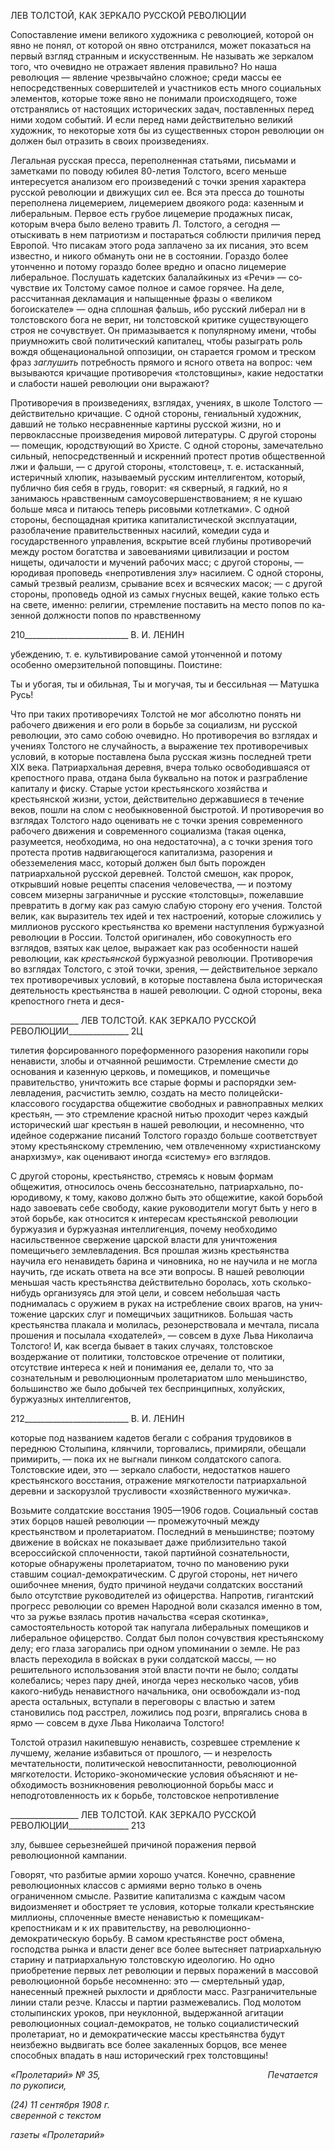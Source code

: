 ЛЕВ ТОЛСТОЙ, КАК ЗЕРКАЛО РУССКОЙ РЕВОЛЮЦИИ

Сопоставление имени великого художника с революцией, которой он явно не понял, от которой он явно отстранился, может показаться на первый взгляд странным и искус­ственным. Не называть же зеркалом того, что очевидно не отражает явления правиль­но? Но наша революция — явление чрезвычайно сложное; среди массы ее непосредст­венных совершителей и участников есть много социальных элементов, которые тоже явно не понимали происходящего, тоже отстранялись от настоящих исторических за­дач, поставленных перед ними ходом событий. И если перед нами действительно вели­кий художник, то некоторые хотя бы из существенных сторон революции он должен был отразить в своих произведениях.

Легальная русская пресса, переполненная статьями, письмами и заметками по пово­ду юбилея 80-летия Толстого, всего меньше интересуется анализом его произведений с точки зрения характера русской революции и движущих сил ее. Вся эта пресса до тош­ноты переполнена лицемерием, лицемерием двоякого рода: казенным и либеральным. Первое есть грубое лицемерие продажных писак, которым вчера было велено травить Л. Толстого, а сегодня — отыскивать в нем патриотизм и постараться соблюсти прили­чия перед Европой. Что писакам этого рода заплачено за их писания, это всем известно, и никого обмануть они не в состоянии. Гораздо более утонченно и потому гораздо бо­лее вредно и опасно лицемерие либеральное. Послушать кадетских балалайкиных из «Речи» — со­чувствие их Толстому самое полное и самое горячее. На деле, рассчитанная декламация и напыщенные фразы о «великом богоискателе» — одна сплошная фальшь, ибо рус­ский либерал ни в толстовского бога не верит, ни толстовской критике существующего строя не сочувствует. Он примазывается к популярному имени, чтобы приумножить свой политический капиталец, чтобы разыграть роль вождя общенациональной оппо­зиции, он старается громом и треском фраз _заглушить_ потребность прямого и ясного ответа на вопрос: чем вызываются кричащие противоречия «толстовщины», какие не­достатки и слабости нашей революции они выражают?

Противоречия в произведениях, взглядах, учениях, в школе Толстого — действи­тельно кричащие. С одной стороны, гениальный художник, давший не только несрав­ненные картины русской жизни, но и первоклассные произведения мировой литерату­ры. С другой стороны — помещик, юродствующий во Христе. С одной стороны, заме­чательно сильный, непосредственный и искренний протест против общественной лжи и фальши, — с другой стороны, «толстовец», т. е. истасканный, истеричный хлюпик, на­зываемый русским интеллигентом, который, публично бия себя в грудь, говорит: «я скверный, я гадкий, но я занимаюсь нравственным самоусовершенствованием; я не ку­шаю больше мяса и питаюсь теперь рисовыми котлетками». С одной стороны, беспо­щадная критика капиталистической эксплуатации, разоблачение правительственных насилий, комедии суда и государственного управления, вскрытие всей глубины проти­воречий между ростом богатства и завоеваниями цивилизации и ростом нищеты, оди­чалости и мучений рабочих масс; с другой стороны, — юродивая проповедь «непро­тивления злу» насилием. С одной стороны, самый трезвый реализм, срывание всех и всяческих масок; — с другой стороны, проповедь одной из самых гнусных вещей, ка­кие только есть на свете, именно: религии, стремление поставить на место попов по ка­зенной должности попов по нравственному

  

210__________________________ В. И. ЛЕНИН

убеждению, т. е. культивирование самой утонченной и потому особенно омерзительной поповщины. Поистине:

Ты и убогая, ты и обильная, Ты и могучая, ты и бессильная — Матушка Русь!

Что при таких противоречиях Толстой не мог абсолютно понять ни рабочего движе­ния и его роли в борьбе за социализм, ни русской революции, это само собою очевидно. Но противоречия во взглядах и учениях Толстого не случайность, а выражение тех про­тиворечивых условий, в которые поставлена была русская жизнь последней трети XIX века. Патриархальная деревня, вчера только освободившаяся от крепостного права, от­дана была буквально на поток и разграбление капиталу и фиску. Старые устои кресть­янского хозяйства и крестьянской жизни, устои, действительно державшиеся в течение веков, пошли на слом с необыкновенной быстротой. И противоречия во взглядах Тол­стого надо оценивать не с точки зрения современного рабочего движения и современ­ного социализма (такая оценка, разумеется, необходима, но она недостаточна), а с точ­ки зрения того протеста против надвигающегося капитализма, разорения и обезземеле­ния масс, который должен был быть порожден патриархальной русской деревней. Тол­стой смешон, как пророк, открывший новые рецепты спасения человечества, — и по­этому совсем мизерны заграничные и русские «толстовцы», пожелавшие превратить в догму как раз самую слабую сторону его учения. Толстой велик, как выразитель тех идей и тех настроений, которые сложились у миллионов русского крестьянства ко вре­мени наступления буржуазной революции в России. Толстой оригинален, ибо совокуп­ность его взглядов, взятых как целое, выражает как раз особенности нашей революции, как _крестьянской_ буржуазной революции. Противоречия во взглядах Толстого, с этой точки, зрения, — действительное зеркало тех противоречивых условий, в которые по­ставлена была историческая деятельность крестьянства в нашей революции. С одной стороны, века крепостного гнета и деся-

  

_________________ ЛЕВ ТОЛСТОЙ. КАК ЗЕРКАЛО РУССКОЙ РЕВОЛЮЦИИ_______________ 2Ц

тилетия форсированного пореформенного разорения накопили горы ненависти, злобы и отчаянной решимости. Стремление смести до основания и казенную церковь, и поме­щиков, и помещичье правительство, уничтожить все старые формы и распорядки зем­левладения, расчистить землю, создать на место полицейски-классового государства общежитие свободных и равноправных мелких крестьян, — это стремление красной нитью проходит через каждый исторический шаг крестьян в нашей революции, и несо­мненно, что идейное содержание писаний Толстого гораздо больше соответствует это­му крестьянскому стремлению, чем отвлеченному «христианскому анархизму», как оценивают иногда «систему» его взглядов.

С другой стороны, крестьянство, стремясь к новым формам общежития, относилось очень бессознательно, патриархально, по-юродивому, к тому, каково должно быть это общежитие, какой борьбой надо завоевать себе свободу, какие руководители могут быть у него в этой борьбе, как относится к интересам крестьянской революции буржуа­зия и буржуазная интеллигенция, почему необходимо насильственное свержение цар­ской власти для уничтожения помещичьего землевладения. Вся прошлая жизнь кресть­янства научила его ненавидеть барина и чиновника, но не научила и не могла научить, где искать ответа на все эти вопросы. В нашей революции меньшая часть крестьянства действительно боролась, хоть сколько-нибудь организуясь для этой цели, и совсем не­большая часть поднималась с оружием в руках на истребление своих врагов, на унич­тожение царских слуг и помещичьих защитников. Большая часть крестьянства плакала и молилась, резонерствовала и мечтала, писала прошения и посылала «ходателей», — совсем в духе Льва Николаича Толстого! И, как всегда бывает в таких случаях, тол­стовское воздержание от политики, толстовское отречение от политики, отсутствие ин­тереса к ней и понимания ее, делали то, что за сознательным и революционным проле­тариатом шло меньшинство, большинство же было добычей тех беспринципных, хо­луйских, буржуазных интеллигентов,

  

212__________________________ В. И. ЛЕНИН

которые под названием кадетов бегали с собрания трудовиков в переднюю Столыпина, клянчили, торговались, примиряли, обещали примирить, — пока их не выгнали пинком солдатского сапога. Толстовские идеи, это — зеркало слабости, недостатков нашего крестьянского восстания, отражение мягкотелости патриархальной деревни и заскоруз­лой трусливости «хозяйственного мужичка».

Возьмите солдатские восстания 1905—1906 годов. Социальный состав этих борцов нашей революции — промежуточный между крестьянством и пролетариатом. Послед­ний в меньшинстве; поэтому движение в войсках не показывает даже приблизительно такой всероссийской сплоченности, такой партийной сознательности, которые обнару­жены пролетариатом, точно по мановению руки ставшим социал-демократическим. С другой стороны, нет ничего ошибочнее мнения, будто причиной неудачи солдатских восстаний было отсутствие руководителей из офицерства. Напротив, гигантский про­гресс революции со времен Народной воли сказался именно в том, что за ружье взялась против начальства «серая скотинка», самостоятельность которой так напугала либе­ральных помещиков и либеральное офицерство. Солдат был полон сочувствия кресть­янскому делу; его глаза загорались при одном упоминании о земле. Не раз власть пере­ходила в войсках в руки солдатской массы, — но решительного использования этой власти почти не было; солдаты колебались; через пару дней, иногда через несколько часов, убив какого-нибудь ненавистного начальника, они освобождали из-под ареста остальных, вступали в переговоры с властью и затем становились под расстрел, ложи­лись под розги, впрягались снова в ярмо — совсем в духе Льва Николаича Толстого!

Толстой отразил накипевшую ненависть, созревшее стремление к лучшему, желание избавиться от прошлого, — и незрелость мечтательности, политической невоспитанно­сти, революционной мягкотелости. Историко-экономические условия объясняют и не­обходимость возникновения революционной борьбы масс и неподготовленность их к борьбе, толстовское непротивление

  

_________________ ЛЕВ ТОЛСТОЙ. КАК ЗЕРКАЛО РУССКОЙ РЕВОЛЮЦИИ_______________ 213

злу, бывшее серьезнейшей причиной поражения первой революционной кампании.

Говорят, что разбитые армии хорошо учатся. Конечно, сравнение революционных классов с армиями верно только в очень ограниченном смысле. Развитие капитализма с каждым часом видоизменяет и обостряет те условия, которые толкали крестьянские миллионы, сплоченные вместе ненавистью к помещикам-крепостникам и к их прави­тельству, на революционно-демократическую борьбу. В самом крестьянстве рост обме­на, господства рынка и власти денег все более вытесняет патриархальную старину и патриархальную толстовскую идеологию. Но одно приобретение первых лет револю­ции и первых поражений в массовой революционной борьбе несомненно: это — смер­тельный удар, нанесенный прежней рыхлости и дряблости масс. Разграничительные линии стали резче. Классы и партии размежевались. Под молотом столыпинских уро­ков, при неуклонной, выдержанной агитации революционных социал-демократов, не только социалистический пролетариат, но и демократические массы крестьянства бу­дут неизбежно выдвигать все более закаленных борцов, все менее способных впадать в наш исторический грех толстовщины!

_«Пролетарий» № 35,                                                                    Печатается по рукописи,_

_(24) 11 сентября 1908 г.                                                                     сверенной с текстом_

_газеты «Пролетарий»_